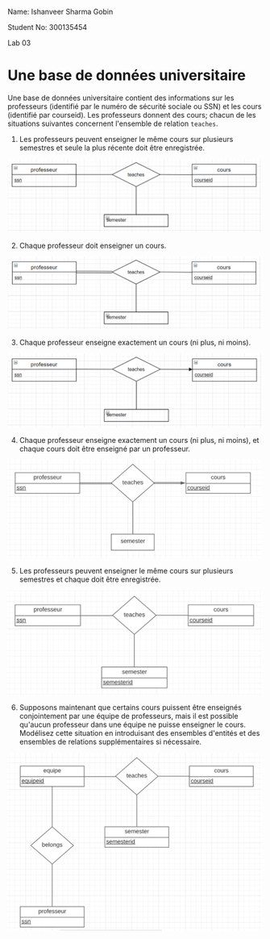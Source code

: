 Name: Ishanveer Sharma Gobin

Student No: 300135454

Lab 03



# Une base de données universitaire

Une base de données universitaire contient des informations sur les professeurs (identifié par le numéro de sécurité sociale ou SSN) et les cours (identifié par courseid). Les professeurs donnent des cours; chacun de les situations suivantes concernent l'ensemble de relation `teaches`.

1. Les professeurs peuvent enseigner le même cours sur plusieurs semestres et seule la plus récente doit être enregistrée.

![1](assets/1.PNG)

2. Chaque professeur doit enseigner un cours.

![2](assets/2.PNG)

3. Chaque professeur enseigne exactement un cours (ni plus, ni moins).

![3](assets/3.PNG)

4. Chaque professeur enseigne exactement un cours (ni plus, ni moins), et chaque cours doit être enseigné par un professeur.

![4](assets/4.PNG)

5. Les professeurs peuvent enseigner le même cours sur plusieurs semestres et chaque doit être enregistrée.

![5](assets/5.PNG)

6. Supposons maintenant que certains cours puissent être enseignés conjointement par une équipe de professeurs, mais il est possible qu'aucun professeur dans une équipe ne puisse enseigner le cours. Modélisez cette situation en introduisant des ensembles d'entités et des ensembles de relations supplémentaires si nécessaire.

![6](assets/6.PNG)
